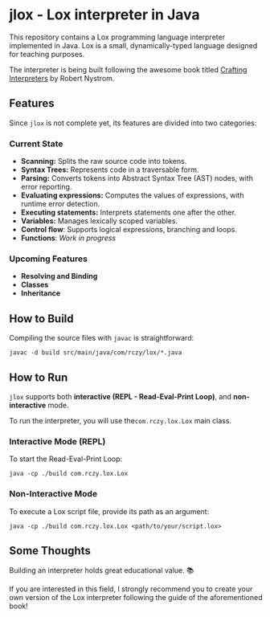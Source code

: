 # jlox - Lox interpreter in Java

This repository contains a Lox programming language interpreter implemented in Java. Lox is a small, dynamically-typed language designed for teaching purposes.

The interpreter is being built following the awesome book titled [Crafting Interpreters](https://craftinginterpreters.com/) by Robert Nystrom.

## Features
Since `jlox` is not complete yet, its features are divided into two categories:

### Current State
- **Scanning:** Splits the raw source code into tokens.
- **Syntax Trees:** Represents code in a traversable form.
- **Parsing:** Converts tokens into Abstract Syntax Tree (AST) nodes, with error reporting.
- **Evaluating expressions:** Computes the values of expressions, with runtime error detection.
- **Executing statements:** Interprets statements one after the other.
- **Variables:** Manages lexically scoped variables.
- **Control flow**: Supports logical expressions, branching and loops.
- **Functions**: *Work in progress*

### Upcoming Features
- **Resolving and Binding**
- **Classes**
- **Inheritance**

## How to Build
Compiling the source files with `javac` is straightforward:
```
javac -d build src/main/java/com/rczy/lox/*.java
```

## How to Run
`jlox` supports both **interactive (REPL - Read-Eval-Print Loop)**, and **non-interactive** mode.

To run the interpreter, you will use the`com.rczy.lox.Lox` main class.

### Interactive Mode (REPL)
To start the Read-Eval-Print Loop:
```
java -cp ./build com.rczy.lox.Lox
```

### Non-Interactive Mode
To execute a Lox script file, provide its path as an argument:
```
java -cp ./build com.rczy.lox.Lox <path/to/your/script.lox>
```

## Some Thoughts
Building an interpreter holds great educational value. :books:

If you are interested in this field, I strongly recommend you to create your own version of the Lox interpreter 
following the guide of the aforementioned book!